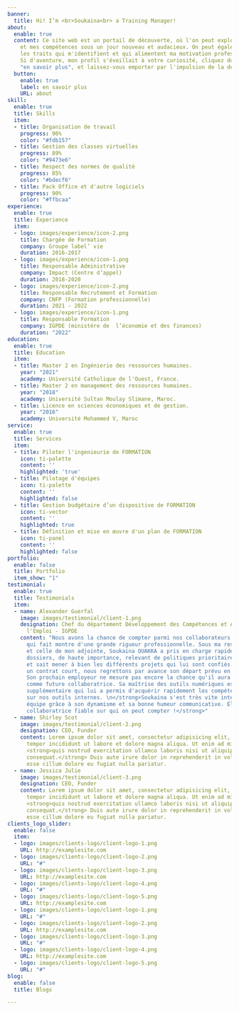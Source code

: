 ```yaml
---
banner:
  title: Hi! I’m <br>Soukaina<br> a Training Manager!
about:
  enable: true
  content: Ce site web est un portail de découverte, où l'on peut explorer mon parcours
    et mes compétences sous un jour nouveau et audacieux. On peut également y entrevoir
    les traits qui m'identifient et qui alimentent ma motivation professionnelle.
    Si d'aventure, mon profil s'éveillait à votre curiosité, cliquez donc sur le bouton
    "en savoir plus", et laissez-vous emporter par l'impulsion de la découverte !
  button:
    enable: true
    label: en savoir plus
    URL: about
skill:
  enable: true
  title: Skills
  item:
  - title: Organisation de travail
    progress: 96%
    color: "#fdb157"
  - title: Gestion des classes virtuelles
    progress: 89%
    color: "#9473e6"
  - title: Respect des normes de qualité
    progress: 85%
    color: "#bdecf6"
  - title: Pack Office et d'autre logiciels
    progress: 90%
    color: "#ffbcaa"
experience:
  enable: true
  title: Experience
  item:
  - logo: images/experience/icon-2.png
    title: Chargée de Formation
    company: Groupe label’ vie
    duration: 2016-2017
  - logo: images/experience/icon-1.png
    title: Responsable Administrative
    company: Impact (Centre d’appel)
    duration: 2018-2020
  - logo: images/experience/icon-2.png
    title: Responsable Recrutement et Formation
    company: CNFP (Formation professionnelle)
    duration: 2021 - 2022
  - logo: images/experience/icon-1.png
    title: Responsable Formation
    company: IGPDE (ministère de  l’économie et des finances)
    duration: "2022"
education:
  enable: true
  title: Education
  item:
  - title: Master 2 en Ingénierie des ressources humaines.
    year: "2021"
    academy: Université Catholique de l'Ouest, France.
  - title: Master 2 en management des ressources humaines.
    year: "2018"
    academy: Université Sultan Moulay Slimane, Maroc.
  - title: Licence en sciences économiques et de gestion.
    year: "2016"
    academy: Université Mohammed V, Maroc
service:
  enable: true
  title: Services
  item:
  - title: Piloter l'ingenieurie de FORMATION
    icon: ti-palette
    content: ''
    highlighted: 'true'
  - title: Pilotage d'équipes
    icon: ti-palette
    content: ''
    highlighted: false
  - title: Gestion budgétaire d’un dispositive de FORMATION
    icon: ti-vector
    content: ''
    highlighted: true
  - title: Définition et mise en œuvre d'un plan de FORMATION
    icon: ti-panel
    content: ''
    highlighted: false
portfolio:
  enable: false
  title: Portfolio
  item_show: "1"
testimonial:
  enable: true
  title: Testimonials
  item:
  - name: Alexander Guerfal
    image: images/testimonial/client-1.png
    designation: Chef du département Développement des Compétences et Adaptation à
      l'Emploi - IGPDE
    content: "Nous avons la chance de compter parmi nos collaborateurs une personne
      qui fait montre d'une grande rigueur professionnelle. Sous ma responsabilité,
      et celle de mon adjointe, Soukaina OUAKKA a pris en charge rapidement de nombreux
      dossiers, de haute importance, relevant de politiques prioritaires gouvernementales
      et sait mener à bien les différents projets qui lui sont confiés. Engagée sur
      un contrat court, nous regrettons par avance son départ prévu en fin d'année.
      Son prochain employeur ne mesure pas encore la chance qu'il aura à avoir Soukaina
      comme future collaboratrice. Sa maîtrise des outils numériques est un atout
      supplémentaire qui lui a permis d'acquérir rapidement les compétences nécessaires
      sur nos outils internes. \n</strong>Soukaina s'est très vite intégrée à mon
      équipe grâce à son dynamisme et sa bonne humeur communicative. Elle est une
      collaboratrice fiable sur qui on peut compter !</strong>"
  - name: Shirley Scot
    image: images/testimonial/client-2.png
    designation: CEO, Funder
    content: Lorem ipsum dolor sit amet, consectetur adipisicing elit, sed do eiusmod
      tempor incididunt ut labore et dolore magna aliqua. Ut enim ad minim veniam,
      <strong>quis nostrud exercitation ullamco laboris nisi ut aliquip ex ea commodo
      consequat.</strong> Duis aute irure dolor in reprehenderit in voluptate velit
      esse cillum dolore eu fugiat nulla pariatur.
  - name: Jessica Julie
    image: images/testimonial/client-3.png
    designation: CEO, Funder
    content: Lorem ipsum dolor sit amet, consectetur adipisicing elit, sed do eiusmod
      tempor incididunt ut labore et dolore magna aliqua. Ut enim ad minim veniam,
      <strong>quis nostrud exercitation ullamco laboris nisi ut aliquip ex ea commodo
      consequat.</strong> Duis aute irure dolor in reprehenderit in voluptate velit
      esse cillum dolore eu fugiat nulla pariatur.
clients_logo_slider:
  enable: false
  item:
  - logo: images/clients-logo/client-logo-1.png
    URL: http://examplesite.com
  - logo: images/clients-logo/client-logo-2.png
    URL: "#"
  - logo: images/clients-logo/client-logo-3.png
    URL: http://examplesite.com
  - logo: images/clients-logo/client-logo-4.png
    URL: "#"
  - logo: images/clients-logo/client-logo-5.png
    URL: http://examplesite.com
  - logo: images/clients-logo/client-logo-1.png
    URL: "#"
  - logo: images/clients-logo/client-logo-2.png
    URL: http://examplesite.com
  - logo: images/clients-logo/client-logo-3.png
    URL: "#"
  - logo: images/clients-logo/client-logo-4.png
    URL: http://examplesite.com
  - logo: images/clients-logo/client-logo-5.png
    URL: "#"
blog:
  enable: false
  title: Blogs

---
```


